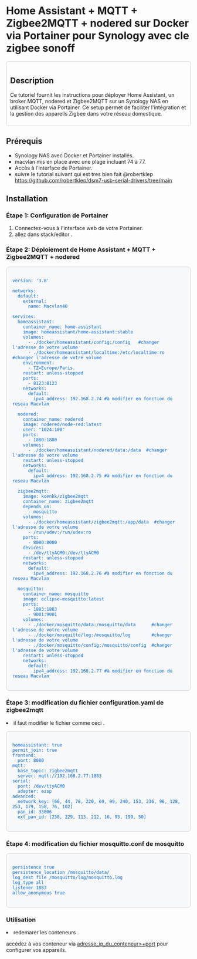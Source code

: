 
# Home Assistant + MQTT + Zigbee2MQTT + nodered sur Docker via Portainer pour Synology avec cle zigbee sonoff 

<div style="padding: 10px; margin-bottom: 20px; border: 1px solid #ccc; border-radius: 5px;">
    <h2>Description</h2>
    <p>Ce tutoriel fournit les instructions pour déployer Home Assistant, un broker MQTT, nodered et Zigbee2MQTT sur un Synology NAS en utilisant Docker via Portainer. Ce setup permet de faciliter l'intégration et la gestion des appareils Zigbee dans votre réseau domestique.</p>
</div>

## Prérequis

<ul style="list-style-type:square;">
    <li>Synology NAS avec Docker et Portainer installés.</li>
    <li>macvlan mis en place avec une plage incluant 74 à 77.</li>
    <li>Accès à l'interface de Portainer.</li>
    <li>suivre le tutorial suivant qui est tres bien fait @robertklep </li> <a href="github.com/robertklep/dsm7-usb-serial-drivers/tree/main">https://github.com/robertklep/dsm7-usb-serial-drivers/tree/main</a>
</ul>

## Installation

### Étape 1: Configuration de Portainer

<ol>
    <li>Connectez-vous à l'interface web de votre Portainer.</li>
    <li>allez dans stack/editor .</li>
</ol>

### Étape 2: Déploiement de Home Assistant + MQTT + Zigbee2MQTT + nodered

<pre style="background-color: #f6f8fa; padding: 16px; border-radius: 8px; border: 1px solid #ccc;">
<code style="color: #0366d6;">
version: '3.8'

networks:
  default:
    external:
      name: Macvlan40

services:
  homeassistant:
    container_name: home-assistant
    image: homeassistant/home-assistant:stable
    volumes:
      - ./docker/homeassistant/config:/config   #changer l'adresse de votre volume
      - ./docker/homeassistant/localtime:/etc/localtime:ro #changer l'adresse de votre volume
    environment:
      - TZ=Europe/Paris
    restart: unless-stopped
    ports:
      - 8123:8123
    networks:
      default:
        ipv4_address: 192.168.2.74 #à modifier en fonction du reseau Macvlan
        
  nodered:
    container_name: nodered
    image: nodered/node-red:latest
    user: "1024:100"
    ports:
      - 1880:1880 
    volumes:
      - ./docker/homeassistant/nodered/data:/data  #changer l'adresse de votre volume
    restart: unless-stopped
    networks:
      default:
        ipv4_address: 192.168.2.75 #à modifier en fonction du reseau Macvlan
        
  zigbee2mqtt:
    image: koenkk/zigbee2mqtt
    container_name: zigbee2mqtt
    depends_on:
      - mosquitto
    volumes:
      - ./docker/homeassistant/zigbee2mqtt:/app/data  #changer l'adresse de votre volume
      - /run/udev:/run/udev:ro
    ports:
      - 8080:8080
    devices:
      - /dev/ttyACM0:/dev/ttyACM0
    restart: unless-stopped
    networks:
      default:
        ipv4_address: 192.168.2.76 #à modifier en fonction du reseau Macvlan

  mosquitto:
    container_name: mosquitto
    image: eclipse-mosquitto:latest
    ports:
      - 1883:1883
      - 9001:9001
    volumes:
      - ./docker/mosquitto/data:/mosquitto/data      #changer l'adresse de votre volume
      - ./docker/mosquitto/log:/mosquitto/log        #changer l'adresse de votre volume
      - ./docker/mosquitto/config:/mosquitto/config  #changer l'adresse de votre volume
    restart: unless-stopped
    networks:
      default:
        ipv4_address: 192.168.2.77 #à modifier en fonction du reseau Macvlan
</code>
</pre>

### Étape 3: modification du fichier configuration.yaml de zigbee2mqtt

<li>il faut modifier le fichier comme ceci .</li>
<pre style="background-color: #f6f8fa; padding: 16px; border-radius: 8px; border: 1px solid #ccc;">
<code style="color: #0366d6;">
homeassistant: true
permit_join: true
frontend: 
  port: 8080
mqtt:
  base_topic: zigbee2mqtt
  server: mqtt://192.168.2.77:1883
serial:
  port: /dev/ttyACM0
  adapter: ezsp
advanced:
  network_key: [66, 44, 78, 220, 69, 99, 240, 153, 236, 96, 128, 253, 179, 158, 76, 102]
  pan_id: 33006
  ext_pan_id: [238, 229, 113, 212, 16, 93, 199, 50]
</code>
</pre>


### Étape 4: modification du fichier mosquitto.conf de mosquitto
<pre style="background-color: #f6f8fa; padding: 16px; border-radius: 8px; border: 1px solid #ccc;">
<code style="color: #0366d6;">
persistence true
persistence_location /mosquitto/data/
log_dest file /mosquitto/log/mosquitto.log
log_type all
listener 1883
allow_anonymous true
</code>
</pre>


### Utilisation

<li>redemarer les conteneurs .</li>
<p>accédez à vos conteneur via <a href="http://<adresse_ip_du_conteneur>+port">adresse_ip_du_conteneur>+port</a> pour configurer vos appareils.</p>

